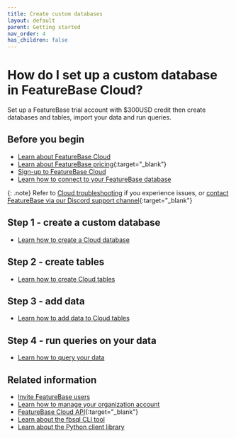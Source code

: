 ```yaml
---
title: Create custom databases
layout: default
parent: Getting started
nav_order: 4
has_children: false
---
```


# How do I set up a custom database in FeatureBase Cloud?

Set up a FeatureBase trial account with $300USD credit then create databases and tables, import your data and run queries.

## Before you begin

* [Learn about FeatureBase Cloud](/docs/cloud/cloud-home)
* [Learn about FeatureBase pricing](https://www.featurebase.com/pricing){:target="_blank"}
* [Sign-up to FeatureBase Cloud](/docs/cloud/cloud-getstart/cloud-signup)
* [Learn how to connect to your FeatureBase database](/docs/cloud/cloud-getstart/cloud-db-connect)

{: .note}
Refer to [Cloud troubleshooting](/docs/cloud/cloud-faq/cloud-faq-home) if you experience issues, or [contact FeatureBase via our Discord support channel](https://discord.com/invite/bSBYjDbUUb?utm_campaign=FeatureBase_Launch&utm_source=Website&utm_medium=Community_page){:target="_blank"}

## Step 1 - create a custom database

* [Learn how to create a Cloud database](/docs/cloud/cloud-databases/cloud-db-manage)

## Step 2 - create tables

* [Learn how to create Cloud tables](/docs/cloud/cloud-tables/cloud-table-manage)

## Step 3 - add data

* [Learn how to add data to Cloud tables](/docs/cloud/cloud-ingest/cloud-ingest-manage)

## Step 4 - run queries on your data

* [Learn how to query your data](/docs/cloud/cloud-query/cloud-query-home)

## Related information

* [Invite FeatureBase users](/docs/cloud/cloud-users/cloud-users-manage)
* [Learn how to manage your organization account](/docs/cloud/cloud-org/cloud-org-manage)
* [FeatureBase Cloud API](https://api-docs-featurebase-cloud.redoc.ly/){:target="_blank"}
* [Learn about the fbsql CLI tool](/docs/tools/fbsql/fbsql-home)
* [Learn about the Python client library](/docs/tools/python-client-library/python-client-library-home)
